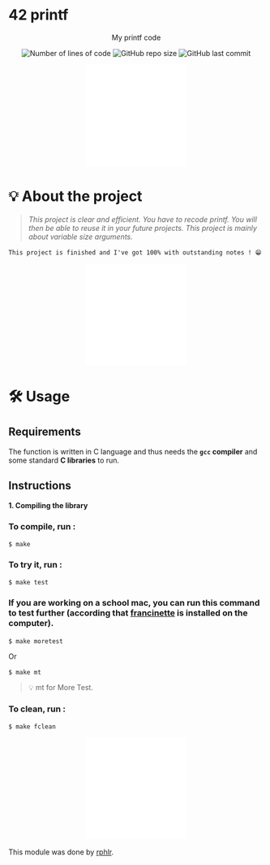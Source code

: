 # 42 printf
<p align="center">My printf code</p>

<p align="center">
	<img alt="Number of lines of code" src="https://img.shields.io/tokei/lines/github/rphlr/42-printf?color=green&logo=Codecademy&logoColor=green&style=flat-square">
	<img alt="GitHub repo size" src="https://img.shields.io/github/repo-size/rphlr/42-printf?color=green&logo=github&logoColor=green&style=flat-square">
	<img alt="GitHub last commit" src="https://img.shields.io/github/last-commit/rphlr/42-printf?color=green&logo=github&logoColor=green&style=flat-square">
</p>


<div align="center" style="text-align:center">
	<img src="https://raw.githubusercontent.com/rphlr/rphlr/main/imgs/separator.gif" alt="Separator" width ="200">
</div>

# 💡 About the project

> _This project is clear and efficient. You have to recode printf. You will then be able to reuse it in your future projects. This project is mainly about variable size arguments._

	This project is finished and I've got 100% with outstanding notes ! 😁


<div align="center" style="text-align:center">
	<img src="https://raw.githubusercontent.com/rphlr/rphlr/main/imgs/separator.gif" alt="Separator" width ="200">
</div>

# 🛠️ Usage

## Requirements

The function is written in C language and thus needs the **`gcc` compiler** and some standard **C libraries** to run.

## Instructions

**1. Compiling the library**

### To compile, run :

```shell
$ make
```

### To try it, run :

```shell
$ make test
```

### If you are working on a school mac, you can run this command to test further (according that [francinette](https://github.com/xicodomingues/francinette) is installed on the computer).

```shell
$ make moretest
```

Or

```shell
$ make mt
```

> 💡 mt for More Test.

### To clean, run :

```shell
$ make fclean
```

<div align="center" style="text-align:center">
	<img src="https://raw.githubusercontent.com/rphlr/rphlr/main/imgs/separator.gif" alt="Separator" width ="200">
</div>

This module was done by [rphlr](https://rphlr.ch).
